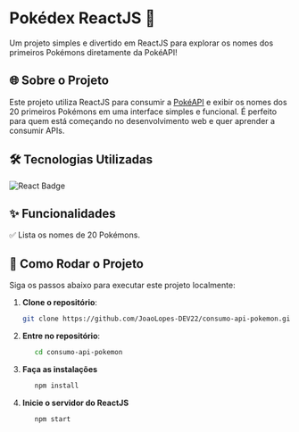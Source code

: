 # Pokédex ReactJS 🚀

Um projeto simples e divertido em ReactJS para explorar os nomes dos primeiros Pokémons diretamente da PokéAPI!

## 🌐 Sobre o Projeto
Este projeto utiliza ReactJS para consumir a [PokéAPI](https://pokeapi.co/) e exibir os nomes dos 20 primeiros Pokémons em uma interface simples e funcional. É perfeito para quem está começando no desenvolvimento web e quer aprender a consumir APIs.

## 🛠️ Tecnologias Utilizadas

![React Badge](https://img.shields.io/badge/React-61DAFB?style=for-the-badge&logo=react&logoColor=black)

## ✨ Funcionalidades

✅ Lista os nomes de 20 Pokémons.  

## 🚀 Como Rodar o Projeto

Siga os passos abaixo para executar este projeto localmente:

1. **Clone o repositório**:
   ```bash
   git clone https://github.com/JoaoLopes-DEV22/consumo-api-pokemon.git

2. **Entre no repositório**:
   ```bash
      cd consumo-api-pokemon

3. **Faça as instalações**
   ```bash
      npm install

4. **Inicie o servidor do ReactJS**
   ```bash
      npm start